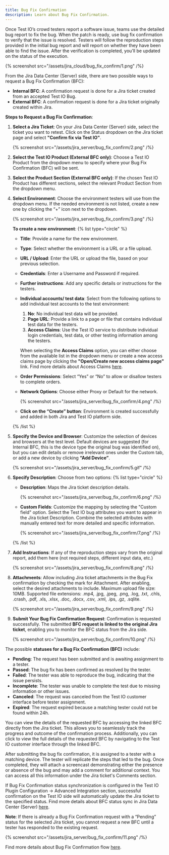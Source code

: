 ```yaml
---
title: Bug Fix Confirmation
description: Learn about Bug Fix Confirmation.
---
```


Once Test IO’s crowd testers report a software issue, teams use the detailed bug report to fix the bug. When the patch is ready, use bug fix confirmation to verify that the issue is resolved. Testers will follow the reproduction steps provided in the initial bug report and will report on whether they have been able to find the issue. After the verification is completed, you’ll be updated on the status of the execution.

{% screenshot src="/assets/jira_cloud/bug_fix_confirm/1.png" /%}

From the Jira Data Center (Server) side, there are two possible ways to request a Bug Fix Confirmation (BFC):

- **Internal BFC**: A confirmation request is done for a Jira ticket created from an accepted Test IO Bug.
- **External BFC**: A confirmation request is done for a Jira ticket originally created within Jira.

**Steps to Request a Bug Fix Confirmation**:

1. **Select a Jira Ticket**: On your Jira Data Center (Server) side, select the ticket you want to retest. Click on the Status dropdown on the Jira ticket page and select **"Confirm fix via Test IO"**.

   {% screenshot src="/assets/jira_server/bug_fix_confirm/2.png" /%}

2. **Select the Test IO Product (External BFC only)**: Choose a Test IO Product from the dropdown menu to specify where your Bug Fix Confirmation (BFC) will be sent.

3. **Select the Product Section (External BFC only)**: If the chosen Test IO Product has different sections, select the relevant Product Section from the dropdown menu.

4. **Select Environment**: Choose the environment testers will use from the dropdown menu. If the needed environment is not listed, create a new one by clicking the “+” icon next to the dropdown.

   {% screenshot src="/assets/jira_server/bug_fix_confirm/3.png" /%}

   **To create a new environment**:
   {% list type="circle" %}

   - **Title**: Provide a name for the new environment.
   - **Type**: Select whether the environment is a URL or a file upload.
   - **URL / Upload**: Enter the URL or upload the file, based on your previous selection.
   - **Credentials**: Enter a Username and Password if required.
   - **Further instructions**: Add any specific details or instructions for the testers.
   - **Individual accounts/ test data**: Select from the following options to add individual test accounts to the test environment:

     1. **No**: No individual test data will be provided.
     2. **Page URL**: Provide a link to a page or file that contains individual test data for the testers.
     3. **Access Claims**: Use the Test IO service to distribute individual login credentials, test data, or other testing information among the testers.

     When selecting the **Access Claims** option, you can either choose from the available list in the dropdown menu or create a new access claims page by clicking the **"Open/Create new access claims page"** link. Find more details about Access Claims [here](https://help.test.io/en/articles/6376645-how-to-use-access-claims).

   - **Order Permissions**: Select “Yes” or “No” to allow or disallow testers to complete orders.
   - **Network Options**: Choose either Proxy or Default for the network.

     {% screenshot src="/assets/jira_server/bug_fix_confirm/4.png" /%}

   - **Click on the “Create” button**: Environment is created successfully and added in both Jira and Test IO platform side.

   {% /list %}

5. **Specify the Device and Browser**: Customize the selection of devices and browsers at the test level. Default devices are suggested (for Internal BFC, this is the device type the original bug was identified on), but you can edit details or remove irrelevant ones under the Custom tab, or add a new device by clicking **“Add Device”**.

   {% screenshot src="/assets/jira_server/bug_fix_confirm/5.gif" /%}

6. **Specify Description**: Choose from two options:
   {% list type="circle" %}

   - **Description**: Maps the Jira ticket description details.

     {% screenshot src="/assets/jira_server/bug_fix_confirm/6.png" /%}

   - **Custom Fields**: Customize the mapping by selecting the "Custom field" option. Select the Test IO bug attributes you want to appear in the Jira ticket Description. Combine the selected attributes with manually entered text for more detailed and specific information.

     {% screenshot src="/assets/jira_server/bug_fix_confirm/7.png" /%}

   {% /list %}

7. **Add Instructions**: If any of the reproduction steps vary from the original report, add them here (not required steps, different input data, etc.)

   {% screenshot src="/assets/jira_server/bug_fix_confirm/8.png" /%}

8. **Attachments**: Allow including Jira ticket attachments in the Bug Fix confirmation by checking the mark for Attachment. After enabling, select the desired attachments to include. Maximum upload file size: 10MB. Supported file extensions: .mp4, .jpg, .jpeg, .png, .log, .txt, .chls, .crash, .pdf, .xls, .xlsx, .doc, .docx, .csv, .xml, .ips, .gz, .sqlite.

   {% screenshot src="/assets/jira_server/bug_fix_confirm/9.png" /%}

9. **Submit Your Bug Fix Confirmation Request**: Confirmation is requested successfully. The submitted **BFC request is linked to the original Jira ticket**, enabling you to monitor the BFC status from the Jira side.

   {% screenshot src="/assets/jira_server/bug_fix_confirm/10.png" /%}

The possible **statuses for a Bug Fix Confirmation (BFC)** include:

- **Pending**: The request has been submitted and is awaiting assignment to a tester.
- **Passed**: The bug fix has been confirmed as resolved by the tester.
- **Failed**: The tester was able to reproduce the bug, indicating that the issue persists.
- **Incomplete**: The tester was unable to complete the test due to missing information or other issues.
- **Canceled**: The request was canceled from the Test IO customer interface before tester assignment.
- **Expired**: The request expired because a matching tester could not be found within 24h.

You can view the details of the requested BFC by accessing the linked BFC directly from the Jira ticket. This allows you to seamlessly track the progress and outcome of the confirmation process. Additionally, you can click to view the full details of the requested BFC by navigating to the Test IO customer interface through the linked BFC.

After submitting the bug fix confirmation, it is assigned to a tester with a matching device. The tester will replicate the steps that led to the bug. Once completed, they will attach a screencast demonstrating either the presence or absence of the bug and may add a comment for additional context. You can access all this information under the Jira ticket's Comments section.

If Bug Fix Confirmation status synchronization is configured in the Test IO Plugin Configuration -> Advanced Integration section, successful confirmation on the Test IO side will automatically update the Jira ticket to the specified status. Find more details about BFC status sync in Jira Data Center (Server) [here](/docs/jira_server/advanced_integration).

**Note**: If there is already a Bug Fix Confirmation request with a “Pending” status for the selected Jira ticket, you cannot request a new BFC until a tester has responded to the existing request.

{% screenshot src="/assets/jira_server/bug_fix_confirm/11.png" /%}

Find more details about Bug Fix Confirmation flow [here](https://help.test.io/en/articles/4201447-how-to-request-a-bug-fix-confirmation).
